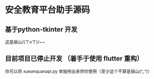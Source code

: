 # 安全教育平台助手源码

## 基于python-tkinter 开发
这是屎山/(ㄒoㄒ)/~~

## 目前项目已停止开发 （着手于使用 flutter 重构）
你可以将 xueanquanapi.py 单独拎出来供你使用（至少这个不算是屎山(*^_^*)）
